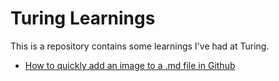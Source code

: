 # Turing Learnings
This is a repository contains some learnings I've had at Turing.

- [How to quickly add an image to a .md file in Github](https://github.com/dunlapww/Turing_Learnings/blob/master/Add_img_to_GitHub.md)
